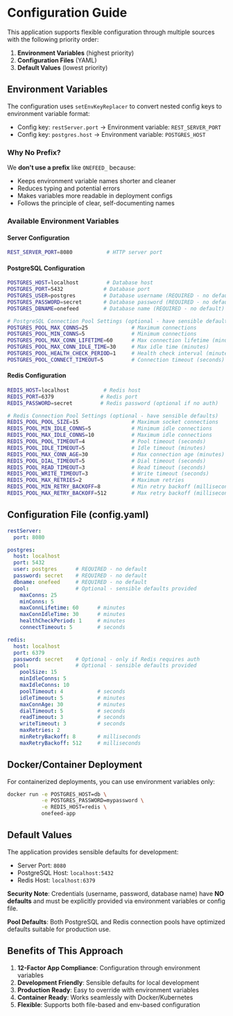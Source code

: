 # Configuration Guide

This application supports flexible configuration through multiple sources with the following priority order:

1. **Environment Variables** (highest priority)
2. **Configuration Files** (YAML)
3. **Default Values** (lowest priority)

## Environment Variables

The configuration uses `setEnvKeyReplacer` to convert nested config keys to environment variable format:

- Config key: `restServer.port` → Environment variable: `REST_SERVER_PORT`
- Config key: `postgres.host` → Environment variable: `POSTGRES_HOST`

### Why No Prefix?

We **don't use a prefix** like `ONEFEED_` because:
- Keeps environment variable names shorter and cleaner
- Reduces typing and potential errors
- Makes variables more readable in deployment configs
- Follows the principle of clear, self-documenting names

### Available Environment Variables

#### Server Configuration
```bash
REST_SERVER_PORT=8080           # HTTP server port
```

#### PostgreSQL Configuration
```bash
POSTGRES_HOST=localhost         # Database host
POSTGRES_PORT=5432             # Database port
POSTGRES_USER=postgres         # Database username (REQUIRED - no default)
POSTGRES_PASSWORD=secret       # Database password (REQUIRED - no default)
POSTGRES_DBNAME=onefeed        # Database name (REQUIRED - no default)

# PostgreSQL Connection Pool Settings (optional - have sensible defaults)
POSTGRES_POOL_MAX_CONNS=25              # Maximum connections
POSTGRES_POOL_MIN_CONNS=5               # Minimum connections
POSTGRES_POOL_MAX_CONN_LIFETIME=60      # Max connection lifetime (minutes)
POSTGRES_POOL_MAX_CONN_IDLE_TIME=30     # Max idle time (minutes)
POSTGRES_POOL_HEALTH_CHECK_PERIOD=1     # Health check interval (minutes)
POSTGRES_POOL_CONNECT_TIMEOUT=5         # Connection timeout (seconds)
```

#### Redis Configuration
```bash
REDIS_HOST=localhost           # Redis host
REDIS_PORT=6379               # Redis port
REDIS_PASSWORD=secret         # Redis password (optional if no auth)

# Redis Connection Pool Settings (optional - have sensible defaults)
REDIS_POOL_POOL_SIZE=15                 # Maximum socket connections
REDIS_POOL_MIN_IDLE_CONNS=5             # Minimum idle connections
REDIS_POOL_MAX_IDLE_CONNS=10            # Maximum idle connections
REDIS_POOL_POOL_TIMEOUT=4               # Pool timeout (seconds)
REDIS_POOL_IDLE_TIMEOUT=5               # Idle timeout (minutes)
REDIS_POOL_MAX_CONN_AGE=30              # Max connection age (minutes)
REDIS_POOL_DIAL_TIMEOUT=5               # Dial timeout (seconds)
REDIS_POOL_READ_TIMEOUT=3               # Read timeout (seconds)
REDIS_POOL_WRITE_TIMEOUT=3              # Write timeout (seconds)
REDIS_POOL_MAX_RETRIES=2                # Maximum retries
REDIS_POOL_MIN_RETRY_BACKOFF=8          # Min retry backoff (milliseconds)
REDIS_POOL_MAX_RETRY_BACKOFF=512        # Max retry backoff (milliseconds)
```

## Configuration File (config.yaml)

```yaml
restServer:
  port: 8080

postgres:
  host: localhost
  port: 5432
  user: postgres      # REQUIRED - no default
  password: secret    # REQUIRED - no default
  dbname: onefeed     # REQUIRED - no default
  pool:               # Optional - sensible defaults provided
    maxConns: 25
    minConns: 5
    maxConnLifetime: 60      # minutes
    maxConnIdleTime: 30      # minutes
    healthCheckPeriod: 1     # minutes
    connectTimeout: 5        # seconds

redis:
  host: localhost
  port: 6379
  password: secret    # Optional - only if Redis requires auth
  pool:               # Optional - sensible defaults provided
    poolSize: 15
    minIdleConns: 5
    maxIdleConns: 10
    poolTimeout: 4           # seconds
    idleTimeout: 5           # minutes
    maxConnAge: 30           # minutes
    dialTimeout: 5           # seconds
    readTimeout: 3           # seconds
    writeTimeout: 3          # seconds
    maxRetries: 2
    minRetryBackoff: 8       # milliseconds
    maxRetryBackoff: 512     # milliseconds
```

## Docker/Container Deployment

For containerized deployments, you can use environment variables only:

```bash
docker run -e POSTGRES_HOST=db \
           -e POSTGRES_PASSWORD=mypassword \
           -e REDIS_HOST=redis \
           onefeed-app
```

## Default Values

The application provides sensible defaults for development:

- Server Port: `8080`
- PostgreSQL Host: `localhost:5432` 
- Redis Host: `localhost:6379`

**Security Note**: Credentials (username, password, database name) have **NO defaults** and must be explicitly provided via environment variables or config file.

**Pool Defaults**: Both PostgreSQL and Redis connection pools have optimized defaults suitable for production use.

## Benefits of This Approach

1. **12-Factor App Compliance**: Configuration through environment variables
2. **Development Friendly**: Sensible defaults for local development
3. **Production Ready**: Easy to override with environment variables
4. **Container Ready**: Works seamlessly with Docker/Kubernetes
5. **Flexible**: Supports both file-based and env-based configuration